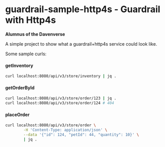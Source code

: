 # guardrail-sample-http4s - Guardrail with Http4s 

**Alumnus of the Davenverse**

A simple project to show what a guardrail+http4s service could look like.

Some sample curls:

#### getInventory
```bash
curl localhost:8080/api/v3/store/inventory | jq .
```

#### getOrderById
```bash
curl localhost:8080/api/v3/store/order/123 | jq .
curl localhost:8080/api/v3/store/order/124 # 404
```

#### placeOrder
```bash
curl localhost:8080/api/v3/store/order \
        -H 'Content-Type: application/json' \
        --data '{"id": 124, "petId": 44, "quantity": 10}' \
        | jq .
```
